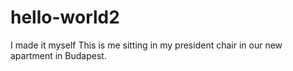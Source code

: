 # hello-world2
I made it myself
This is me sitting in my president chair in our new apartment in Budapest.
